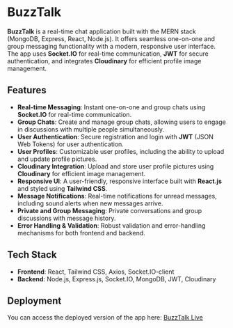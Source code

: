 # BuzzTalk

**BuzzTalk** is a real-time chat application built with the MERN stack (MongoDB, Express, React, Node.js). It offers seamless one-on-one and group messaging functionality with a modern, responsive user interface. The app uses **Socket.IO** for real-time communication, **JWT** for secure authentication, and integrates **Cloudinary** for efficient profile image management.

## Features

- **Real-time Messaging**: Instant one-on-one and group chats using **Socket.IO** for real-time communication.
- **Group Chats**: Create and manage group chats, allowing users to engage in discussions with multiple people simultaneously.
- **User Authentication**: Secure registration and login with **JWT** (JSON Web Tokens) for user authentication.
- **User Profiles**: Customizable user profiles, including the ability to upload and update profile pictures.
- **Cloudinary Integration**: Upload and store user profile pictures using **Cloudinary** for efficient image management.
- **Responsive UI**: A user-friendly, responsive interface built with **React.js** and styled using **Tailwind CSS**.
- **Message Notifications**: Real-time notifications for unread messages, including sound alerts when new messages arrive.
- **Private and Group Messaging**: Private conversations and group discussions with message history.
- **Error Handling & Validation**: Robust validation and error-handling mechanisms for both frontend and backend.

## Tech Stack

- **Frontend**: React, Tailwind CSS, Axios, Socket.IO-client  
- **Backend**: Node.js, Express.js, Socket.IO, MongoDB, JWT, Cloudinary

## Deployment

You can access the deployed version of the app here: [BuzzTalk Live](<your-deployment-link>)
